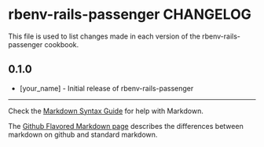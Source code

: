 rbenv-rails-passenger CHANGELOG
===============================

This file is used to list changes made in each version of the rbenv-rails-passenger cookbook.

0.1.0
-----
- [your_name] - Initial release of rbenv-rails-passenger

- - -
Check the [Markdown Syntax Guide](http://daringfireball.net/projects/markdown/syntax) for help with Markdown.

The [Github Flavored Markdown page](http://github.github.com/github-flavored-markdown/) describes the differences between markdown on github and standard markdown.
